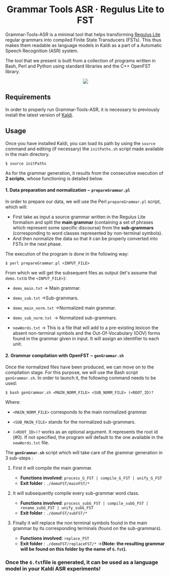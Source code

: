 <h1 align="center">
    Grammar Tools ASR &middot; Regulus Lite to FST
</h1>



Grammar-Tools-ASR is a minimal tool that helps transforming [Regulus Lite](https://arxiv.org/abs/1510.01942) regular grammars into compiled Finite State Transducers (FSTs). This thus makes them readable as language models in Kaldi as a part of a Automatic Speech Recognition (ASR) system.  

The tool that we present is built from a collection of programs written in Bash, Perl and Python using standard libraries and the C++ OpenFST library. 

<p align="center">
    <a href="https://github.com/lormaechea/Grammar-Tools-ASR/archive/master.zip">
        <img src="https://img.shields.io/badge/Grammar--Tools--ASR%201.0-DOWNLOAD-brightgreen?style=for-the-badge&logo=appveyor">
    </a>
</p>


## Requirements

In order to properly run Grammar-Tools-ASR, it is necessary to previously install the latest version of [Kaldi](https://github.com/kaldi-asr/kaldi).

## Usage

Once you have installed Kaldi, you can load its path by using the `source`  command and editing (if necessary) the `initPaths.sh` script made available in the main directory. 

    $ source initPaths

As for the grammar generation, it results from the consecutive execution of **2 scripts**, whose functioning is detailed below. 

#### 1. Data preparation and normalization − `prepareGrammar.pl`

In order to prepare our data, we will use the Perl `prepareGrammar.pl` script, which will:

- First take as input a source grammar written in the Regulus Lite formalism and split the **main grammar** (containing a set of phrases which represent some specific discourse) from the **sub-grammars** (corresponding to word classes represented by non-terminal symbols). 
- And then normalize the data so that it can be properly converted into FSTs in the next phase. 

The execution of the program is done in the following way:

    $ perl prepareGrammar.pl <INPUT_FILE>

From which we will get the subsequent files as output (let's assume that `demo.txt`is the `<INPUT_FILE>`):

- `demo_main.txt` &rarr; Main grammar.

- `demo_sub.txt` &rarr;Sub-grammars.

- `demo_main_norm.txt` &rarr;Normalized main grammar.

- `demo_sub_norm.txt `&rarr; Normalized sub-grammars.

- `newWords.txt` &rarr; This is a file that will add to a pre-existing lexicon the absent non-terminal symbols and the Out-Of-Vocabulary (OOV) forms found in the grammar given in input. It will assign an identifier to each unit. 

  


#### 2. Grammar compilation with OpenFST − `genGrammar.sh`

Once the normalized files have been produced, we can move on to the compilation stage. For this purpose, we will use the Bash script `genGrammar.sh`. In order to launch it, the following command needs to be used:

    $ bash genGrammar.sh <MAIN_NORM_FILE> <SUB_NORM_FILE> (<ROOT_ID)?

Where:

- `<MAIN_NORM_FILE>` corresponds to the main normalized grammar.

- `<SUB_MAIN_FILE>` stands for the normalized sub-grammars.

- `(<ROOT_ID>)?` works as an optional argument. It represents the root id (#0). If not specified, the program will default to the one available in the `newWords.txt` file.

  

The **`genGrammar.sh`** script which will take care of the grammar generation in 3 sub-steps :

1. First it will compile the main grammar.

   - **Functions involved**: `process_G_FST | compile_G_FST | unify_G_FST`
   - **Exit folder** : `./demoFST/mainFST/*`

2. It will subsequently compile every sub-grammar word class. 

   - **Functions involved**: `process_subG_FST | compile_subG_FST | rename_subG_FST | unify_subG_FST`
   - **Exit folder** : `./demoFST/subFST/*`

3. Finally it will replace the non terminal symbols found in the main grammar by its corresponding terminals (found on the sub-grammars).

   - **Functions involved**: `replace_FST`
   - **Exit folder** : `./demoFST/replaceFST/*` &rarr;**(Note: the resulting grammar will be found on this folder by the name of `G.fst`).**

###    Once the `G.fst`file is generated, it can be used as a language model in your Kaldi ASR experiments!

